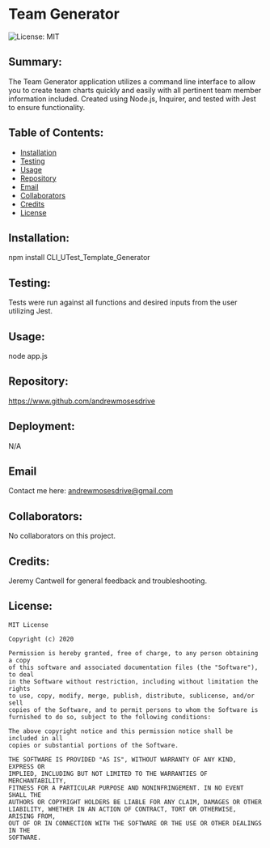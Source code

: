 # Team Generator 
  

  ![License: MIT](https://img.shields.io/badge/License-MIT-yellow.svg) 
## Summary:
  The Team Generator application utilizes a command line interface to allow you to create team charts quickly and easily with all pertinent team member information included. Created using Node.js, Inquirer, and tested with Jest to ensure functionality. 
  

  
  ## Table of Contents:
  * [Installation](#installation) 
  * [Testing](#testing)
  * [Usage](#usage)
  * [Repository](#repository)
  * [Email](#email)
  * [Collaborators](#collaborators)
  * [Credits](#credits)
  * [License](#license)
  
  ## Installation: 
  npm install CLI_UTest_Template_Generator 
  

  
  ## Testing: 
  Tests were run against all functions and desired inputs from the user utilizing Jest. 
  

  
  ## Usage: 
  node app.js
  

  
  ## Repository: 
  https://www.github.com/andrewmosesdrive 
  

  
  ## Deployment: 
  N/A 
  

  
  ## Email 
  Contact me here: 
  andrewmosesdrive@gmail.com
  

  
  ## Collaborators: 
  No collaborators on this project.
  

  
  ## Credits: 
  Jeremy Cantwell for general feedback and troubleshooting. 
  

  ## License:
    
    MIT License

    Copyright (c) 2020
    
    Permission is hereby granted, free of charge, to any person obtaining a copy
    of this software and associated documentation files (the "Software"), to deal
    in the Software without restriction, including without limitation the rights
    to use, copy, modify, merge, publish, distribute, sublicense, and/or sell
    copies of the Software, and to permit persons to whom the Software is
    furnished to do so, subject to the following conditions:
    
    The above copyright notice and this permission notice shall be included in all
    copies or substantial portions of the Software.
    
    THE SOFTWARE IS PROVIDED "AS IS", WITHOUT WARRANTY OF ANY KIND, EXPRESS OR
    IMPLIED, INCLUDING BUT NOT LIMITED TO THE WARRANTIES OF MERCHANTABILITY,
    FITNESS FOR A PARTICULAR PURPOSE AND NONINFRINGEMENT. IN NO EVENT SHALL THE
    AUTHORS OR COPYRIGHT HOLDERS BE LIABLE FOR ANY CLAIM, DAMAGES OR OTHER
    LIABILITY, WHETHER IN AN ACTION OF CONTRACT, TORT OR OTHERWISE, ARISING FROM,
    OUT OF OR IN CONNECTION WITH THE SOFTWARE OR THE USE OR OTHER DEALINGS IN THE
    SOFTWARE.